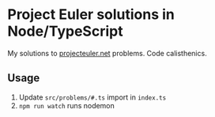# Project Euler solutions in Node/TypeScript

My solutions to [projecteuler.net](https://projecteuler.net) problems. Code calisthenics.

## Usage

1. Update `src/problems/#.ts` import in `index.ts`
2. `npm run watch` runs nodemon
